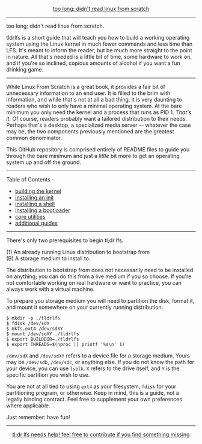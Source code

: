 <p align="center">
  <a href="https://github.com">too long; didn't read linux from scratch</a>
  <br/>
</p>

---

too long; didn't read linux from scratch.

tldrlfs is a short guide that will teach you how to build a working operating system using the Linux kernel in much fewer commands and less time than LFS. It's meant to inform the reader, but be much more straight to the point in nature. All that's needed is a little bit of time, some hardware to work on, and if you're so inclined, copious amounts of alcohol if you want a fun drinking game.

---

While Linux From Scratch is a great book, it provides a fair bit of unnecessary information to an end user. It is filled to the brim with information, and while that's not at all a bad thing, it is very daunting to readers who wish to only have a minimal operating system. At the bare minimum you only need the kernel and a process that runs as PID 1. _That's it._ Of course, readers probably want a tailored distribution to their needs. Perhaps that's a desktop, a specialized media server -- whatever the case may be, the two components previously mentioned are the greatest common denominator.

This GitHub repository is comprised entirely of README files to guide you through the bare minimum and just a _little_ bit more to get an operating system up and off the ground.

---

Table of Contents -

- [building the kernel](https://github.com/comfies/tldrlfs/tree/master/kernel)
- [installing an init](https://github.com/comfies/tldrlfs/tree/master/init)
- [installing a shell](https://github.com/comfies/tldrlfs/tree/master/shells)
- [installing a bootloader](https://github.com/comfies/tldrlfs/tree/master/bootloaders)
- [core utilities](https://github.com/comfies/tldrlfs/tree/master/coreutils)
- [additional guides](https://github.com/comfies/tldrlfs/)

---

There's only two prerequisites to begin tl;dr lfs.

(1) An already running Linux distribution to bootstrap from     
(B) A storage medium to install to.

The distribution to bootstrap from does not necessarily need to be installed on anything; you can do this from a live medium if you so choose. If you're not comfortable working on real hardware or want to practice, you can always work with a virtual machine.

To prepare you storage medium you will need to partition the disk, format it, and mount it somewhere on your currently running distribution.

```
$ mkdir -p ./tldrlfs
$ fdisk /dev/sdX
$ mkfs.ext4 /dev/sdXY
$ mount /dev/sdXY ./tldrlfs
$ export BUILDDIR=./tldrlfs
$ export THREADS=$(nproc || printf '%s\n' 1)
```

`/dev/sdX` and `/dev/sdXY` refers to a device file for a storage medium. Yours may be `/dev/sdb`, `/dev/sdc`, or anything else. If you do not know the path for your device, you can use `lsblk`. `X` refers to the drive itself, and `Y` is the specific partition you wish to use.

You are not at all tied to using `ext4` as your filesystem, `fdisk` for your partitioning program, or otherwise. Keep in mind, this is a guide, not a legally binding contract. Feel free to supplement your own preferences where applicable.

Just remember: have fun!

---

<p align="center">
  <a href="https://github.com/comfies/tldrlfs/blob/master/CONTRIBUTING.md">tl;dr lfs needs help! feel free to contribute if you find something missing</a>
</p>
